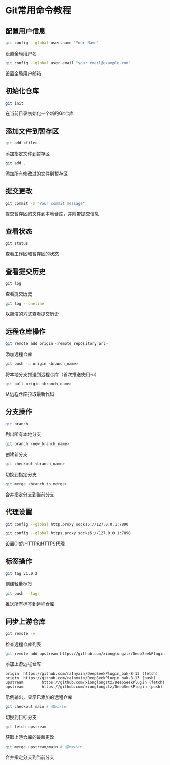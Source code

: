 # Git常用命令教程

## 配置用户信息

```bash
git config --global user.name "Your Name"
```
设置全局用户名

```bash
git config --global user.email "your_email@example.com"
```
设置全局用户邮箱

## 初始化仓库

```bash
git init
```
在当前目录初始化一个新的Git仓库

## 添加文件到暂存区

```bash
git add <file>
```
添加指定文件到暂存区

```bash
git add .
```
添加所有修改过的文件到暂存区

## 提交更改

```bash
git commit -m "Your commit message"
```
提交暂存区的文件到本地仓库，并附带提交信息

## 查看状态

```bash
git status
```
查看工作区和暂存区的状态

## 查看提交历史

```bash
git log
```
查看提交历史

```bash
git log --oneline
```
以简洁的方式查看提交历史

## 远程仓库操作

```bash
git remote add origin <remote_repository_url>
```
添加远程仓库

```bash
git push -u origin <branch_name>
```
将本地分支推送到远程仓库（首次推送使用-u）

```bash
git pull origin <branch_name>
```
从远程仓库拉取最新代码

## 分支操作

```bash
git branch
```
列出所有本地分支

```bash
git branch <new_branch_name>
```
创建新分支

```bash
git checkout <branch_name>
```
切换到指定分支

```bash
git merge <branch_to_merge>
```
合并指定分支到当前分支

## 代理设置

```bash
git config --global http.proxy socks5://127.0.0.1:7890
```

```bash
git config --global https.proxy socks5://127.0.0.1:7890
```
设置Git的HTTP和HTTPS代理

## 标签操作

```bash
git tag v1.0.2
```
创建轻量标签

```bash
git push --tags
```
推送所有标签到远程仓库

## 同步上游仓库

```bash
git remote -v
```
检查远程仓库列表

```bash
git remote add upstream https://github.com/xionglongztz/DeepSeekPlugin
```
添加上游远程仓库

```
origin  https://github.com/ra1nyxin/DeepSeekPlugin_bak-8-13 (fetch)
origin  https://github.com/ra1nyxin/DeepSeekPlugin_bak-8-13 (push)
upstream        https://github.com/xionglongztz/DeepSeekPlugin (fetch)
upstream        https://github.com/xionglongztz/DeepSeekPlugin (push)
```
示例输出，显示已添加的远程仓库

```bash
git checkout main # 或master
```
切换到目标分支

```bash
git fetch upstream
```
获取上游仓库的最新更改

```bash
git merge upstream/main # 或master
```
合并指定分支到当前分支